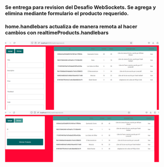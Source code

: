### Se entrega para revision del Desafio WebSockets. Se agrega y elimina mediante formulario el producto requerido.
### home.handlebars actualiza de manera remota al hacer cambios con realtimeProducts.handlebars

![put](./realtimeProducts_agregar.png)
![put](./realtimeHandlebars_eliminar.png)
